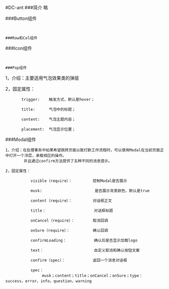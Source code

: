 #DC-ant
###简介
略

###Button组件

```


###Row和Col组件

```


###Icon组件

```


###Pop组件

```
1，介绍：主要适用气泡效果类的弹层

2，固定属性：

           trigger:    触发方式，默认是hover；

           title:      气泡中的标题；

           content:    气泡主题内容；

           placement:  气泡显示位置；

###Modal组件

```
1，介绍：在处理事务中如果希望跳转页面以致打断工作流程时，可以使用Modal在当前页面正中打开一个浮层，承载相应的操作。
        并且通过confirm方法提供了五种不同的消息提示。

2，固定属性：

           visible（require）：         控制Modal是否展示

           musk:                       是否展示背景颜色，默认是true

           content（require）：         对话框正文

           title：                     对话框标题

           onCancel（require）：        取消回调

           onSure（require）：          确认回调

           confirmLoading：            确认后是否显示加载logo

           text：                      自定义取消和确认按钮文案

           confirm（spec）：            返回一个消息对话框

           spec：
                musk；content；title；onCancel；onSure；type：  success，error，info，question，warning
